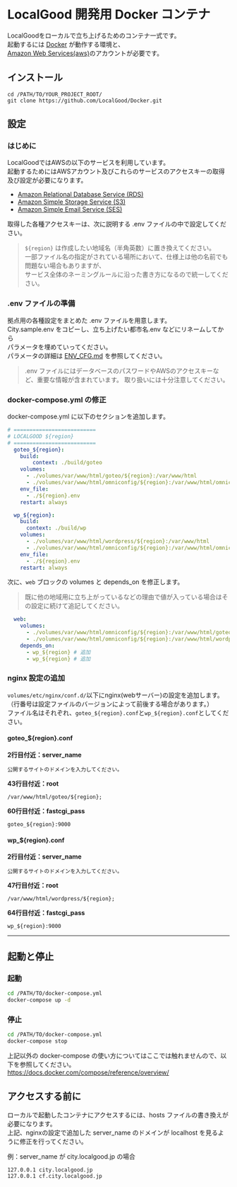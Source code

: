# LocalGood 開発用 Docker コンテナ

LocalGoodをローカルで立ち上げるためのコンテナ一式です。  
起動するには [Docker](https://www.docker.com/) が動作する環境と、  
[Amazon Web Services(aws)](https://aws.amazon.com/)のアカウントが必要です。

## インストール

```
cd /PATH/TO/YOUR_PROJECT_ROOT/
git clone https://github.com/LocalGood/Docker.git
```

## 設定

### はじめに

LocalGoodではAWSの以下のサービスを利用しています。  
起動するためにはAWSアカウント及びこれらのサービスのアクセスキーの取得及び設定が必要になります。

- [Amazon Relational Database Service (RDS)](https://aws.amazon.com/jp/rds/)
- [Amazon Simple Storage Service (S3)](https://aws.amazon.com/jp/s3/)
- [Amazon Simple Email Service (SES)](https://aws.amazon.com/jp/ses/)

取得した各種アクセスキーは、次に説明する .env ファイルの中で設定してください。

> `${region}` は作成したい地域名（半角英数）に置き換えてください。  
> 一部ファイル名の指定がされている場所において、仕様上は他の名前でも問題ない場合もありますが、  
> サービス全体のネーミングルールに沿った書き方になるので統一してください。

### .env ファイルの準備

拠点用の各種設定をまとめた .env ファイルを用意します。  
City.sample.env をコピーし、立ち上げたい都市名.env などにリネームしてから  
パラメータを埋めていってください。  
パラメータの詳細は [ENV_CFG.md](ENV_CFG.md) を参照してください。

> .env ファイルにはデータベースのパスワードやAWSのアクセスキーなど、重要な情報が含まれています。
> 取り扱いには十分注意してください。

### docker-compose.yml の修正

docker-compose.yml に以下のセクションを追加します。

```yaml
# ==========================
# LOCALGOOD ${region}
# ==========================
  goteo_${region}:
    build:
        context: ./build/goteo
    volumes:
      - ./volumes/var/www/html/goteo/${region}:/var/www/html
      - ./volumes/var/www/html/omniconfig/${region}:/var/www/html/omniconfig
    env_file:
      - ./${region}.env
    restart: always

  wp_${region}:
    build:
      context: ./build/wp
    volumes:
      - ./volumes/var/www/html/wordpress/${region}:/var/www/html
      - ./volumes/var/www/html/omniconfig/${region}:/var/www/html/omniconfig
    env_file:
      - ./${region}.env
    restart: always
```

次に、`web` ブロックの volumes と depends_on を修正します。

> 既に他の地域用に立ち上がっているなどの理由で値が入っている場合はその設定に続けて追記してください。

```yaml
  web:
    volumes:
      - ./volumes/var/www/html/omniconfig/${region}:/var/www/html/goteo/${region}/omniconfig     # 追加
      - ./volumes/var/www/html/omniconfig/${region}:/var/www/html/wordpress/${region}/omniconfig # 追加
    depends_on:
      - wp_${region} # 追加
      - wp_${region} # 追加
```

### nginx 設定の追加

`volumes/etc/nginx/conf.d/`以下にnginx(webサーバー)の設定を追加します。  
（行番号は設定ファイルのバージョンによって前後する場合があります。）  
ファイル名はそれぞれ、`goteo_${region}.conf`と`wp_${region}.conf`としてください。

#### goteo_${region}.conf

**2行目付近：server_name**

    公開するサイトのドメインを入力してください。

**43行目付近：root**

    /var/www/html/goteo/${region};


**60行目付近：fastcgi_pass**

    goteo_${region}:9000

#### wp_${region}.conf

**2行目付近：server_name**

    公開するサイトのドメインを入力してください。

**47行目付近：root**

    /var/www/html/wordpress/${region};

**64行目付近：fastcgi_pass**

    wp_${region}:9000

----

## 起動と停止

### 起動

```sh
cd /PATH/TO/docker-compose.yml
docker-compose up -d
```

### 停止

```sh
cd /PATH/TO/docker-compose.yml
docker-compose stop
```

上記以外の docker-compose の使い方についてはここでは触れませんので、以下を参照してください。
https://docs.docker.com/compose/reference/overview/


## アクセスする前に

ローカルで起動したコンテナにアクセスするには、hosts ファイルの書き換えが必要になります。  
上記、nginxの設定で追加した server_name のドメインが localhost を見るように修正を行ってください。

例：server_name が city.localgood.jp の場合

```
127.0.0.1 city.localgood.jp
127.0.0.1 cf.city.localgood.jp
```
